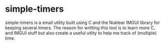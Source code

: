 # simple-timers

simple-timers is a small utility built using C and the Nuklear IMGUI library for keeping 
several timers. The reason for writting this tool is to learn more C, and IMGUI stuff but 
also create a useful utlity to help me track of (multiple) time.